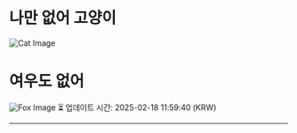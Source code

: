
# 나만 없어 고양이

![Cat Image](https://cdn2.thecatapi.com/images/MTU1Nzc3MQ.jpg)

# 여우도 없어
![Fox Image](https://randomfox.ca/images/95.jpg)
⏳ 업데이트 시간: 2025-02-18 11:59:40 (KRW)

---
